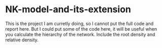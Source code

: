 # NK-model-and-its-extension

This is the project I am curretly doing, so I cannot put the full code and report here. But I could put some of the code here, it will be useful when you calculate the hierarchy of the network. Include the root density and relative density.
